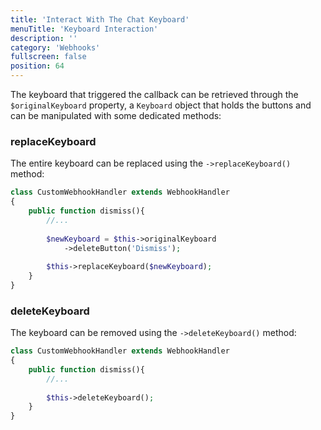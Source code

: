 ```yaml
---
title: 'Interact With The Chat Keyboard'
menuTitle: 'Keyboard Interaction'
description: ''
category: 'Webhooks'
fullscreen: false 
position: 64
---
```



The keyboard that triggered the callback can be retrieved through the `$originalKeyboard` property, a `Keyboard` object that holds the buttons and can be manipulated with some dedicated methods:

### replaceKeyboard

The entire keyboard can be replaced using the `->replaceKeyboard()` method:

```php
class CustomWebhookHandler extends WebhookHandler
{
    public function dismiss(){
        //...
        
        $newKeyboard = $this->originalKeyboard
            ->deleteButton('Dismiss'); 
        
        $this->replaceKeyboard($newKeyboard);
    }
}
```

### deleteKeyboard

The keyboard can be removed using the `->deleteKeyboard()` method:

```php
class CustomWebhookHandler extends WebhookHandler
{
    public function dismiss(){
        //...
        
        $this->deleteKeyboard();
    }
}
```
